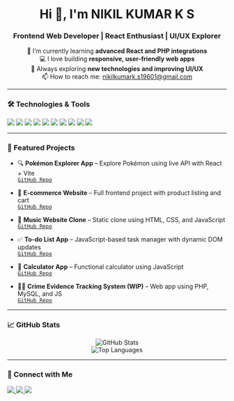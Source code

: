 <!-- GitHub Profile README -->

<h1 align="center">Hi 👋, I'm NIKIL KUMAR K S </h1>
<h3 align="center">Frontend Web Developer | React Enthusiast | UI/UX Explorer</h3>

<p align="center">
  🌱 I’m currently learning <strong>advanced React and PHP integrations</strong><br>
  💻 I love building <strong>responsive, user-friendly web apps</strong><br>
  🚀 Always exploring <strong>new technologies and improving UI/UX</strong><br>
  📫 How to reach me: <a href="mailto:your.nikilkumark.s19601@gmail.com">nikilkumark.s19601@gmail.com</a>
</p>

---

### 🛠️ Technologies & Tools

<p>
  <img src="https://img.shields.io/badge/HTML5-E34F26?style=flat&logo=html5&logoColor=white" />
  <img src="https://img.shields.io/badge/CSS3-1572B6?style=flat&logo=css3&logoColor=white" />
  <img src="https://img.shields.io/badge/JavaScript-F7DF1E?style=flat&logo=javascript&logoColor=black" />
  <img src="https://img.shields.io/badge/React-61DAFB?style=flat&logo=react&logoColor=black" />
  <img src="https://img.shields.io/badge/Vite-646CFF?style=flat&logo=vite&logoColor=white" />
  <img src="https://img.shields.io/badge/Tailwind_CSS-38B2AC?style=flat&logo=tailwind-css&logoColor=white" />
  <img src="https://img.shields.io/badge/PHP-777BB4?style=flat&logo=php&logoColor=white" />
  <img src="https://img.shields.io/badge/MySQL-4479A1?style=flat&logo=mysql&logoColor=white" />
  <img src="https://img.shields.io/badge/Git-F05032?style=flat&logo=git&logoColor=white" />
  <img src="https://img.shields.io/badge/VSCode-007ACC?style=flat&logo=visual-studio-code&logoColor=white" />
</p>

---

### 📌 Featured Projects

- 🔍 **Pokémon Explorer App** – Explore Pokémon using live API with React + Vite  
  [`GitHub Repo`](https://github.com/yourusername/pokemon-explorer)

- 🛒 **E-commerce Website** – Full frontend project with product listing and cart  
  [`GitHub Repo`](https://github.com/yourusername/ecommerce-site)

- 🎵 **Music Website Clone** – Static clone using HTML, CSS, and JavaScript  
  [`GitHub Repo`](https://github.com/yourusername/music-clone)

- ✅ **To-do List App** – JavaScript-based task manager with dynamic DOM updates  
  [`GitHub Repo`](https://github.com/yourusername/todo-app)

- 🧮 **Calculator App** – Functional calculator using JavaScript  
  [`GitHub Repo`](https://github.com/yourusername/calculator)

- 🕵️‍♂️ **Crime Evidence Tracking System (WIP)** – Web app using PHP, MySQL, and JS  
  [`GitHub Repo`](https://github.com/yourusername/crime-tracker)

---

### 📈 GitHub Stats

<p align="center">
  <img src="https://github-readme-stats.vercel.app/api?username=yourusername&show_icons=true&theme=tokyonight" alt="GitHub Stats" />
  <br/>
  <img src="https://github-readme-stats.vercel.app/api/top-langs/?username=yourusername&layout=compact&theme=tokyonight" alt="Top Languages" />
</p>

---

### 🔗 Connect with Me

<p>
  <a href="https://linkedin.com/in/yourprofile" target="_blank">
    <img src="https://img.shields.io/badge/LinkedIn-0077B5?style=flat&logo=linkedin&logoColor=white" />
  </a>
  <a href="mailto:nikilkumark.s19601@gmail.com">
    <img src="https://img.shields.io/badge/Email-D14836?style=flat&logo=gmail&logoColor=white" />
  </a>
  <a href="https://wondrous-lolly-28fa46.netlify.app/" target="_blank">
    <img src="https://img.shields.io/badge/Portfolio-000000?style=flat&logo=about-dot-me&logoColor=white" />
  </a>
</p>
